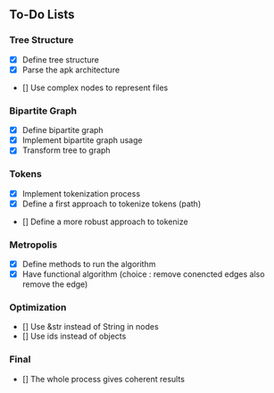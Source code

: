 ## To-Do Lists

### Tree Structure
- [x] Define tree structure
- [x] Parse the apk architecture
- [] Use complex nodes to represent files

### Bipartite Graph
- [x] Define bipartite graph
- [x] Implement bipartite graph usage
- [x] Transform tree to graph

### Tokens
- [x] Implement tokenization process
- [x] Define a first approach to tokenize tokens (path)
- [] Define a more robust approach to tokenize

### Metropolis
- [x] Define methods to run the algorithm
- [x] Have functional algorithm (choice : remove conencted edges also remove the edge)

### Optimization
- [] Use &str instead of String  in nodes
- [] Use ids instead of objects

### Final
- [] The whole process gives coherent results

